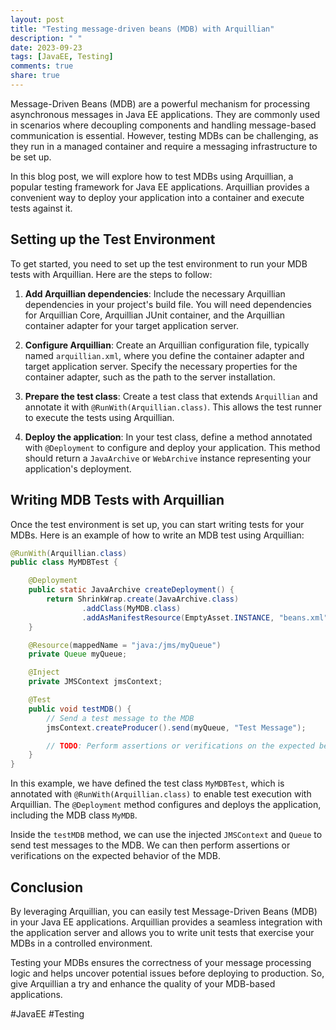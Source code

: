 ```yaml
---
layout: post
title: "Testing message-driven beans (MDB) with Arquillian"
description: " "
date: 2023-09-23
tags: [JavaEE, Testing]
comments: true
share: true
---
```


Message-Driven Beans (MDB) are a powerful mechanism for processing asynchronous messages in Java EE applications. They are commonly used in scenarios where decoupling components and handling message-based communication is essential. However, testing MDBs can be challenging, as they run in a managed container and require a messaging infrastructure to be set up.

In this blog post, we will explore how to test MDBs using Arquillian, a popular testing framework for Java EE applications. Arquillian provides a convenient way to deploy your application into a container and execute tests against it.

## Setting up the Test Environment

To get started, you need to set up the test environment to run your MDB tests with Arquillian. Here are the steps to follow:

1. **Add Arquillian dependencies**: Include the necessary Arquillian dependencies in your project's build file. You will need dependencies for Arquillian Core, Arquillian JUnit container, and the Arquillian container adapter for your target application server.

2. **Configure Arquillian**: Create an Arquillian configuration file, typically named `arquillian.xml`, where you define the container adapter and target application server. Specify the necessary properties for the container adapter, such as the path to the server installation.

3. **Prepare the test class**: Create a test class that extends `Arquillian` and annotate it with `@RunWith(Arquillian.class)`. This allows the test runner to execute the tests using Arquillian.

4. **Deploy the application**: In your test class, define a method annotated with `@Deployment` to configure and deploy your application. This method should return a `JavaArchive` or `WebArchive` instance representing your application's deployment.

## Writing MDB Tests with Arquillian

Once the test environment is set up, you can start writing tests for your MDBs. Here is an example of how to write an MDB test using Arquillian:

```java
@RunWith(Arquillian.class)
public class MyMDBTest {

    @Deployment
    public static JavaArchive createDeployment() {
        return ShrinkWrap.create(JavaArchive.class)
                .addClass(MyMDB.class)
                .addAsManifestResource(EmptyAsset.INSTANCE, "beans.xml");
    }

    @Resource(mappedName = "java:/jms/myQueue")
    private Queue myQueue;

    @Inject
    private JMSContext jmsContext;

    @Test
    public void testMDB() {
        // Send a test message to the MDB
        jmsContext.createProducer().send(myQueue, "Test Message");

        // TODO: Perform assertions or verifications on the expected behavior of the MDB
    }
}
```

In this example, we have defined the test class `MyMDBTest`, which is annotated with `@RunWith(Arquillian.class)` to enable test execution with Arquillian. The `@Deployment` method configures and deploys the application, including the MDB class `MyMDB`. 

Inside the `testMDB` method, we can use the injected `JMSContext` and `Queue` to send test messages to the MDB. We can then perform assertions or verifications on the expected behavior of the MDB.

## Conclusion

By leveraging Arquillian, you can easily test Message-Driven Beans (MDB) in your Java EE applications. Arquillian provides a seamless integration with the application server and allows you to write unit tests that exercise your MDBs in a controlled environment.

Testing your MDBs ensures the correctness of your message processing logic and helps uncover potential issues before deploying to production. So, give Arquillian a try and enhance the quality of your MDB-based applications.

#JavaEE #Testing